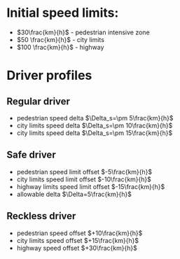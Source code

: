 # Initial speed limits:
- $30\frac{km}{h}$ - pedestrian intensive zone
- $50 \frac{km}{h}$ - city limits
-  $100 \frac{km}{h}$  - highway

# Driver profiles
## Regular driver
- pedestrian speed delta $\Delta_s=\pm 5\frac{km}{h}$ 
- city limits speed delta $\Delta_s=\pm 10\frac{km}{h}$ 
- city limits speed delta $\Delta_s=\pm 15\frac{km}{h}$ 

## Safe driver
- pedestrian speed limit offset $-5\frac{km}{h}$ 
- city limits speed limit offset $-10\frac{km}{h}$
- highway limits speed limit offset $-15\frac{km}{h}$
- allowable delta $\Delta=5\frac{km}{h}$ 

## Reckless driver
- pedestrian speed offset $+10\frac{km}{h}$
- city limits speed offset $+15\frac{km}{h}$
- highway speed offset $+30\frac{km}{h}$ 